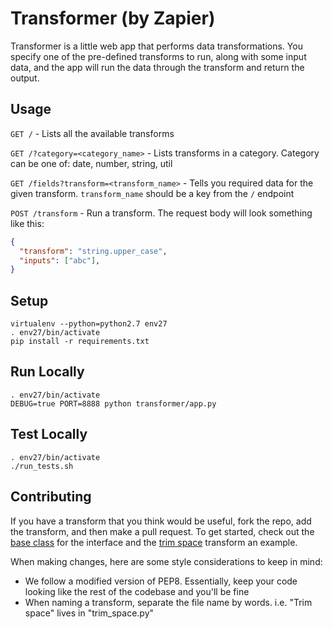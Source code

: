 # Transformer (by Zapier)

Transformer is a little web app that performs data transformations. You specify one of the pre-defined transforms to run, along with some input data, and the app will run the data through the transform and return the output.

## Usage

`GET /` - Lists all the available transforms

`GET /?category=<category_name>` - Lists transforms in a category. Category can be one of: date, number, string, util

`GET /fields?transform=<transform_name>` - Tells you required data for the given transform. `transform_name` should be a key from the `/` endpoint

`POST /transform` - Run a transform. The request body will look something like this:

```json
{
  "transform": "string.upper_case",
  "inputs": ["abc"],
}
```

## Setup

```
virtualenv --python=python2.7 env27
. env27/bin/activate
pip install -r requirements.txt
```

## Run Locally

```
. env27/bin/activate
DEBUG=true PORT=8888 python transformer/app.py
```

## Test Locally

```
. env27/bin/activate
./run_tests.sh
```

## Contributing

If you have a transform that you think would be useful, fork the repo, add the transform, and then make a pull request. To get started, check out the [base class](https://github.com/zapier/transformer/blob/master/transformer/transforms/base.py) for the interface and the [trim space](https://github.com/zapier/transformer/blob/master/transformer/transforms/string/trim_space.py) transform an example.

When making changes, here are some style considerations to keep in mind:

 * We follow a modified version of PEP8. Essentially, keep your code looking like the rest of the codebase and you'll be fine
 * When naming a transform, separate the file name by words. i.e. "Trim space" lives in "trim_space.py"
